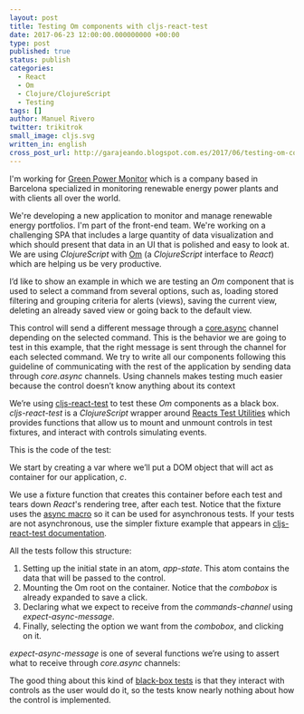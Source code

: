 ```yaml
---
layout: post
title: Testing Om components with cljs-react-test
date: 2017-06-23 12:00:00.000000000 +00:00
type: post
published: true
status: publish
categories:
  - React
  - Om
  - Clojure/ClojureScript
  - Testing
tags: []
author: Manuel Rivero
twitter: trikitrok
small_image: cljs.svg
written_in: english
cross_post_url: http://garajeando.blogspot.com.es/2017/06/testing-om-components-with-cljs-react.html
---
```



I'm working for <a href="http://www.greenpowermonitor.com/">Green Power Monitor</a> which is a company based in Barcelona specialized in monitoring renewable energy power plants and with clients all over the world.

We're developing a new application to monitor and manage renewable energy portfolios. I'm part of the front-end team. We're working on a challenging SPA that includes a large quantity of data visualization and which should present that data in an UI that is polished and easy to look at. We are using <i>ClojureScript</i> with <a href="https://github.com/omcljs/om">Om</a> (a <i>ClojureScript</i> interface to <i>React</i>) which are helping us be very productive.

I’d like to show an example in which we are testing an <i>Om</i> component that is used to select a command from several options, such as, loading stored filtering and grouping criteria for alerts (views), saving the current view, deleting an already saved view or going back to the default view.

This control will send a different message through a <a href="https://github.com/clojure/core.async">core.async</a> channel depending on the selected command. This is the behavior we are going to test in this example, that the right message is sent through the channel for each selected command.  We try to write all our components following this guideline of communicating with the rest of the application by sending data through <i>core.async</i> channels. Using channels makes testing much easier because the control doesn’t know anything about its context

We’re using <a href="https://github.com/bensu/cljs-react-test">cljs-react-test</a> to test these <i>Om</i> components as a black box. <i>cljs-react-test</i> is a <i>ClojureScript</i> wrapper around <a href="https://facebook.github.io/react/docs/test-utils.html">Reacts Test Utilities</a> which provides functions that allow us to mount and unmount controls in test fixtures, and interact with controls simulating events.

This is the code of the test:

<script src="https://gist.github.com/trikitrok/095fecc60c31a893c6dc182ae518605d.js"></script>

We start by creating a var where we’ll put a DOM object that will act as container for our application, <i>c</i>. 

We use a fixture function that creates this container before each test and tears down <i>React</i>'s rendering tree, after each test. Notice that the fixture uses the <a href="https://cljs.github.io/api/cljs.test/async">async macro</a> so it can be used for asynchronous tests. If your tests are not asynchronous, use the simpler fixture example that appears in <a href="https://github.com/bensu/cljs-react-test">cljs-react-test documentation</a>.

All the tests follow this structure:

<ol>
<li>Setting up the initial state in an atom, <i>app-state</i>. This atom contains the data that will be passed to the control.</li>
<li>Mounting the Om root on the container. Notice that the <i>combobox</i> is already expanded to save a click.</li>
<li>Declaring what we expect to receive from the <i>commands-channel</i> using <i>expect-async-message</i>.</li>
<li>Finally, selecting the option we want from the <i>combobox</i>, and clicking on it.</li>
</ol>


<i>expect-async-message</i> is one of several functions we’re using to assert what to receive through  <i>core.async</i> channels:

<script src="https://gist.github.com/trikitrok/a39f5fbec6ab0ee0c6f8db68e87a552c.js"></script>

The good thing about this kind of [black-box tests](https://en.wikipedia.org/wiki/Black-box_testing) is that they interact with controls as the user would do it, so the tests know nearly nothing about how the control is implemented.</div>
